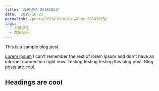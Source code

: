 ```yaml
---
title: '浅黑评论-20181023'
date:  2018-10-23
permalink: /posts/2018/10/blog-wkcmt-20181023/
tags:
  - 市场评论 
  - 数据分析
---
```


This is a sample blog post. 

[Lorem ipsum](/report/wkcmt-20181022.html)
I can't remember the rest of lorem ipsum and don't have an internet connection right now. Testing testing testing this blog post. Blog posts are cool.

Headings are cool
------